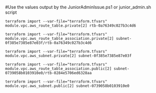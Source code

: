 #Use the values output by the JuniorAdminIssue.ps1 or junior_admin.sh script
```
terraform import --var-file="terraform.tfvars" module.vpc.aws_route_table.private[2] rtb-0a76349c027b3c4d6
```
```
terraform import --var-file="terraform.tfvars" module.vpc.aws_route_table_association.private[2] subnet-0f385e7385e87e03f/rtb-0a76349c027b3c4d6
```
```
terraform import --var-file="terraform.tfvars" module.vpc.aws_subnet.private[2] subnet-0f385e7385e87e03f
```
```
terraform import --var-file="terraform.tfvars" module.vpc.aws_route_table_association.public[2] subnet-0739058b0103910e0/rtb-0284e5706ed6328aa
```
```
terraform import --var-file="terraform.tfvars" module.vpc.aws_subnet.public[2] subnet-0739058b0103910e0
```
